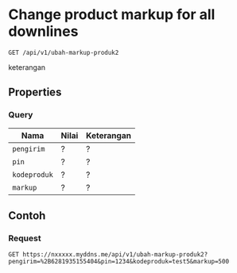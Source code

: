 # Change product markup for all downlines
```http
GET /api/v1/ubah-markup-produk2
```
keterangan
## Properties
### Query
Nama  | Nilai | Keterangan
--- | --- | ---
<code>pengirim</code> | ? | ?
<code>pin</code> | ? | ?
<code>kodeproduk</code> | ? | ?
<code>markup</code> | ? | ?

## Contoh

### Request
```http
GET https://nxxxxx.myddns.me/api/v1/ubah-markup-produk2?pengirim=%2B6281935155404&pin=1234&kodeproduk=test5&markup=500
```
